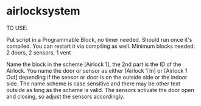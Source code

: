 # airlocksystem
TO USE:

Put script in a Programmable Block, no timer needed. Should run once it's compiled. You can restart it via compiling as well.
Minimum blocks needed: 2 doors, 2 sensors, 1 vent

Name the block in the scheme [Airlock 1], the 2nd part is the ID of the Airlock.
You name the door or sensor as either [Airlock 1 In] or [Airlock 1 Out] depending if the sensor or door is on the outside side or the indoor side.
The name scheme is case sensitive and there may be other text outside as long as the scheme is valid.
The sensors activate the door open and closing, so adjust the sensors accordingly.